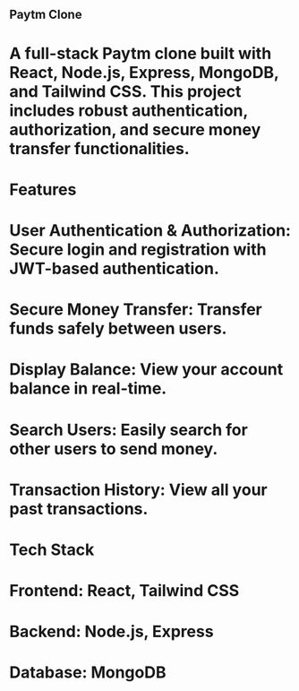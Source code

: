## Paytm Clone
# A full-stack Paytm clone built with React, Node.js, Express, MongoDB, and Tailwind CSS. This project includes robust authentication, authorization, and secure money transfer functionalities.

# Features
  # User Authentication & Authorization: Secure login and registration with JWT-based authentication.
  # Secure Money Transfer: Transfer funds safely between users.
  # Display Balance: View your account balance in real-time.
  # Search Users: Easily search for other users to send money.
  # Transaction History: View all your past transactions.

# Tech Stack
  # Frontend: React, Tailwind CSS
  # Backend: Node.js, Express
  # Database: MongoDB
